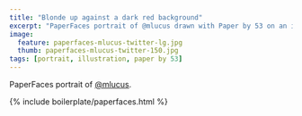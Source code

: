 ```yaml
---
title: "Blonde up against a dark red background"
excerpt: "PaperFaces portrait of @mlucus drawn with Paper by 53 on an iPad."
image: 
  feature: paperfaces-mlucus-twitter-lg.jpg
  thumb: paperfaces-mlucus-twitter-150.jpg
tags: [portrait, illustration, paper by 53]
---
```


PaperFaces portrait of [@mlucus](http://twitter.com/mlucus).

{% include boilerplate/paperfaces.html %}